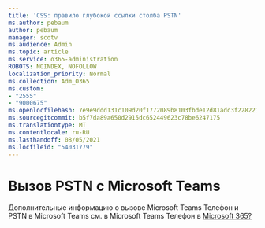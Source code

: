 ```yaml
---
title: 'CSS: правило глубокой ссылки столба PSTN'
ms.author: pebaum
author: pebaum
manager: scotv
ms.audience: Admin
ms.topic: article
ms.service: o365-administration
ROBOTS: NOINDEX, NOFOLLOW
localization_priority: Normal
ms.collection: Adm_O365
ms.custom:
- "2555"
- "9000675"
ms.openlocfilehash: 7e9e9ddd131c109d20f1772089b8103fbde12d81adc3f2282210c8a9e2e43611
ms.sourcegitcommit: b5f7da89a650d2915dc652449623c78be6247175
ms.translationtype: MT
ms.contentlocale: ru-RU
ms.lasthandoff: 08/05/2021
ms.locfileid: "54031779"
---
```

# <a name="pstn-calling-with-microsoft-teams"></a>Вызов PSTN с Microsoft Teams

Дополнительные информацию о вызове Microsoft Teams Телефон и PSTN в Microsoft Teams см. в Microsoft Teams Телефон в [Microsoft 365?](https://docs.microsoft.com/microsoftteams/what-is-phone-system-in-office-365)